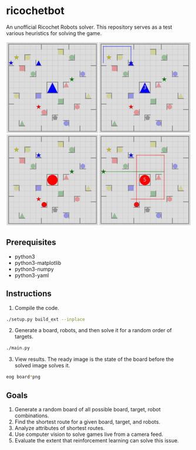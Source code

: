 # ricochetbot

An unofficial Ricochet Robots solver. This repository serves as a test various heuristics for solving the game.

![alt text](https://raw.githubusercontent.com/notkarol/ricochetbot/master/images/example.png)

## Prerequisites

* python3
* python3-matplotlib
* python3-numpy
* python3-yaml

## Instructions

1. Compile the code.
```bash
./setup.py build_ext --inplace
```
2. Generate a board, robots, and then solve it for a random order of targets.
```bash
./main.py
```
3. View results. The ready image is the state of the board before the solved image solves it.
```bash
eog board*png
```

## Goals

1. Generate a random board of all possible board, target, robot combinations.
2. Find the shortest route for a given board, target, and robots.
3. Analyze attributes of shortest routes.
4. Use computer vision to solve games live from a camera feed.
5. Evaluate the extent that reinforcement learning can solve this issue.
